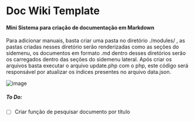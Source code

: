 # Doc Wiki Template

#### Mini Sistema para criação de documentação em Markdown

Para adicionar manuais, basta criar uma pasta no diretório ./modules/ , as pastas criadas nesses diretório serão renderizadas
como as seções do sidemenu, os documentos em formato .md dentro desses diretórios serão os carregados dentro das seções do
sidemenu lateral.
Após criar os arquivos basta executar o arquivo update.php com o php, este código será responsável por atualizar os índices 
presentes no arquivo data.json.

![image](https://user-images.githubusercontent.com/70995453/170584734-38c90982-689d-4ce1-8d14-9c941c3db591.png)

##### To Do:

- [ ] Criar função de pesquisar documento por título

